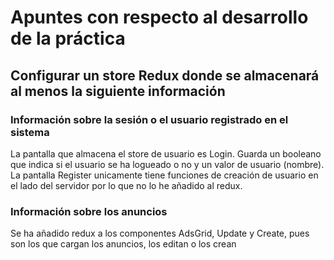 # Apuntes con respecto al desarrollo de la práctica

## Configurar un store Redux donde se almacenará al menos la siguiente información

### Información sobre la sesión o el usuario registrado en el sistema

La pantalla que almacena el store de usuario es Login. Guarda un booleano que indica si el usuario se ha logueado o no y un valor de usuario (nombre). La pantalla Register unicamente tiene funciones de creación de usuario en el lado del servidor por lo que no lo he añadido al redux.

### Información sobre los anuncios

Se ha añadido redux a los componentes AdsGrid, Update y Create, pues son los que cargan los anuncios, los editan o los crean
